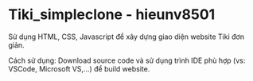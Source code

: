# Tiki_simpleclone - hieunv8501

Sử dụng HTML, CSS, Javascript để xây dựng giao diện website Tiki đơn giản.

Cách sử dụng: Download source code và sử dụng trình IDE phù hợp (vs: VSCode, Microsoft VS,...) để build website.
